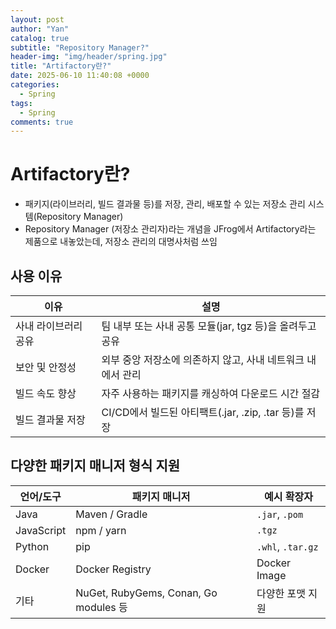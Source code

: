 ```yaml
---
layout: post
author: "Yan"
catalog: true
subtitle: "Repository Manager?"
header-img: "img/header/spring.jpg"
title: "Artifactory란?"
date: 2025-06-10 11:40:08 +0000
categories:
  - Spring
tags:
  - Spring
comments: true
---
```


# Artifactory란?

- 패키지(라이브러리, 빌드 결과물 등)를 저장, 관리, 배포할 수 있는 저장소 관리 시스템(Repository Manager)
- Repository Manager (저장소 관리자)라는 개념을 JFrog에서 Artifactory라는 제품으로 내놓았는데, 저장소 관리의 대명사처럼 쓰임

## 사용 이유

| 이유             | 설명                                       |
| -------------- | ---------------------------------------- |
| 사내 라이브러리 공유 | 팀 내부 또는 사내 공통 모듈(jar, tgz 등)을 올려두고 공유    |
| 보안 및 안정성    | 외부 중앙 저장소에 의존하지 않고, 사내 네트워크 내에서 관리       |
| 빌드 속도 향상    | 자주 사용하는 패키지를 캐싱하여 다운로드 시간 절감             |
| 빌드 결과물 저장   | CI/CD에서 빌드된 아티팩트(.jar, .zip, .tar 등)를 저장 |

## 다양한 패키지 매니저 형식 지원

| 언어/도구      | 패키지 매니저                              | 예시 확장자            |
| ---------- | ------------------------------------ | ----------------- |
| Java       | Maven / Gradle                       | `.jar`, `.pom`    |
| JavaScript | npm / yarn                           | `.tgz`            |
| Python     | pip                                  | `.whl`, `.tar.gz` |
| Docker     | Docker Registry                      | Docker Image      |
| 기타         | NuGet, RubyGems, Conan, Go modules 등 | 다양한 포맷 지원         |
